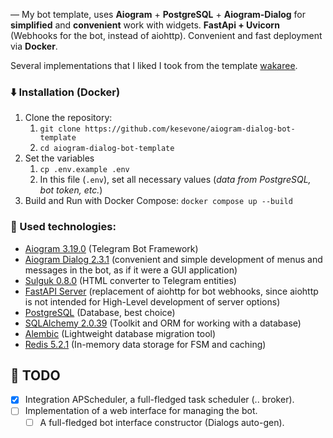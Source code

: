 — My bot template, uses **Aiogram** + **PostgreSQL** + **Aiogram-Dialog** for **simplified** and **convenient** work with widgets.
**FastApi + Uvicorn** (Webhooks for the bot, instead of aiohttp).
Convenient and fast deployment via **Docker**.

Several implementations that I liked I took from the template [wakaree](https://github.com/wakaree/aiogram_bot_template).

### ⬇️ Installation (Docker)
1. Clone the repository:
   1. `git clone https://github.com/kesevone/aiogram-dialog-bot-template`
   2. `cd aiogram-dialog-bot-template`
2. Set the variables
   1. `cp .env.example .env`
   2. In this file (`.env`), set all necessary values (_data from PostgreSQL, bot token, etc._)
3. Build and Run with Docker Compose: `docker compose up --build`

### 📂 Used technologies:
+ [Aiogram 3.19.0](https://github.com/aiogram/aiogram) (Telegram Bot Framework)
+ [Aiogram Dialog 2.3.1](https://github.com/Tishka17/aiogram_dialog) (convenient and simple development of menus and messages in the bot, as if it were a GUI application)
+ [Sulguk 0.8.0](https://github.com/Tishka17/sulguk) (HTML converter to Telegram entities)
+ [FastAPI Server](https://github.com/4u-org/aiogram_fastapi_server) (replacement of aiohttp for bot webhooks, since aiohttp is not intended for High-Level development of server options)
+ [PostgreSQL](https://www.postgresql.org/) (Database, best choice)
+ [SQLAlchemy 2.0.39](https://github.com/sqlalchemy/sqlalchemy) (Toolkit and ORM for working with a database)
+ [Alembic](https://github.com/alembic/alembic) (Lightweight database migration tool)
+ [Redis 5.2.1](https://github.com/redis/redis) (In-memory data storage for FSM and caching)

## 📌 TODO
+ [x] Integration APScheduler, a full-fledged task scheduler (.. broker).
+ [ ] Implementation of a web interface for managing the bot.
  + [ ] A full-fledged bot interface constructor (Dialogs auto-gen).
